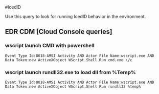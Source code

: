 #IcedID

Use this query to look for running IcedID behavior in the environment.

## EDR CDM [Cloud Console queries]

### wscript launch CMD with powershell

```
Event Type Id:8018-AMSI Activity AND Actor File Name:wscript.exe AND Data Token:new ActiveXObject WScript.Shell Run cmd.exe \/c
```

### wscript launch rundll32.exe to load dll from %Temp%
```
Event Type Id:8018-AMSI Activity AND Actor File Name:wscript.exe AND Data Token:new ActiveXObject WScript.Shell Run rundll32 %temp%
```
